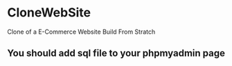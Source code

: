 # CloneWebSite
Clone of a E-Commerce Website Build From Stratch

## You should add sql file to your phpmyadmin page
